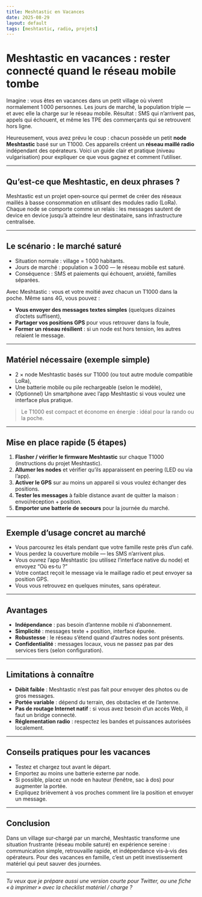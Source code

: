 ```yaml
---
title: Meshtastic en Vacances
date: 2025-08-29
layout: default
tags: [meshtastic, radio, projets]
---
```


# Meshtastic en vacances : rester connecté quand le réseau mobile tombe

Imagine : vous êtes en vacances dans un petit village où vivent normalement 1 000 personnes. Les jours de marché, la population triple — et avec elle la charge sur le réseau mobile. Résultat : SMS qui n’arrivent pas, appels qui échouent, et même les TPE des commerçants qui se retrouvent hors ligne.

Heureusement, vous avez prévu le coup : chacun possède un petit **node Meshtastic** basé sur un T1000. Ces appareils créent un **réseau maillé radio** indépendant des opérateurs. Voici un guide clair et pratique (niveau vulgarisation) pour expliquer ce que vous gagnez et comment l’utiliser.

---

## Qu’est‑ce que Meshtastic, en deux phrases ?

Meshtastic est un projet open‑source qui permet de créer des réseaux maillés à basse consommation en utilisant des modules radio (LoRa). Chaque node se comporte comme un relais : les messages sautent de device en device jusqu’à atteindre leur destinataire, sans infrastructure centralisée.

---

## Le scénario : le marché saturé

* Situation normale : village = 1 000 habitants.
* Jours de marché : population ≈ 3 000 — le réseau mobile est saturé.
* Conséquence : SMS et paiements qui échouent, anxiété, familles séparées.

Avec Meshtastic : vous et votre moitié avez chacun un T1000 dans la poche. Même sans 4G, vous pouvez :

* **Vous envoyer des messages textes simples** (quelques dizaines d’octets suffisent),
* **Partager vos positions GPS** pour vous retrouver dans la foule,
* **Former un réseau résilient** : si un node est hors tension, les autres relaient le message.

---

## Matériel nécessaire (exemple simple)

* 2 × node Meshtastic basés sur T1000 (ou tout autre module compatible LoRa),
* Une batterie mobile ou pile rechargeable (selon le modèle),
* (Optionnel) Un smartphone avec l’app Meshtastic si vous voulez une interface plus pratique.

> Le T1000 est compact et économe en énergie : idéal pour la rando ou la poche.

---

## Mise en place rapide (5 étapes)

1. **Flasher / vérifier le firmware Meshtastic** sur chaque T1000 (instructions du projet Meshtastic).
2. **Allumer les nodes** et vérifier qu’ils apparaissent en peering (LED ou via l’app).
3. **Activer le GPS** sur au moins un appareil si vous voulez échanger des positions.
4. **Tester les messages** à faible distance avant de quitter la maison : envoi/réception + position.
5. **Emporter une batterie de secours** pour la journée du marché.

---

## Exemple d’usage concret au marché

* Vous parcourez les étals pendant que votre famille reste près d’un café.
* Vous perdez la couverture mobile — les SMS n’arrivent plus.
* Vous ouvrez l’app Meshtastic (ou utilisez l’interface native du node) et envoyez “Où es‑tu ?”
* Votre contact reçoit le message via le maillage radio et peut envoyer sa position GPS.
* Vous vous retrouvez en quelques minutes, sans opérateur.

---

## Avantages

* **Indépendance** : pas besoin d’antenne mobile ni d’abonnement.
* **Simplicité** : messages texte + position, interface épurée.
* **Robustesse** : le réseau s’étend quand d’autres nodes sont présents.
* **Confidentialité** : messages locaux, vous ne passez pas par des services tiers (selon configuration).

---

## Limitations à connaître

* **Débit faible** : Meshtastic n’est pas fait pour envoyer des photos ou de gros messages.
* **Portée variable** : dépend du terrain, des obstacles et de l’antenne.
* **Pas de routage Internet natif** : si vous avez besoin d’un accès Web, il faut un bridge connecté.
* **Réglementation radio** : respectez les bandes et puissances autorisées localement.

---

## Conseils pratiques pour les vacances

* Testez et chargez tout avant le départ.
* Emportez au moins une batterie externe par node.
* Si possible, placez un node en hauteur (fenêtre, sac à dos) pour augmenter la portée.
* Expliquez brièvement à vos proches comment lire la position et envoyer un message.

---

## Conclusion

Dans un village sur‑chargé par un marché, Meshtastic transforme une situation frustrante (réseau mobile saturé) en expérience sereine : communication simple, retrouvaille rapide, et indépendance vis‑à‑vis des opérateurs. Pour des vacances en famille, c’est un petit investissement matériel qui peut sauver des journées.

---

*Tu veux que je prépare aussi une version courte pour Twitter, ou une fiche « à imprimer » avec la checklist matériel / charge ?*
